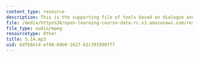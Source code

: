 ```yaml
---
content_type: resource
description: This is the supporting file of tools based on dialogue and who won.
file: /media/https%3A/open-learning-course-data-rc.s3.amazonaws.com/res-21g-003-learning-chinese-a-foundation-course-in-mandarin-spring-2011/6dfb8e14ef4004b01627b1c3919907f7_5.14.mp3
file_type: audio/mpeg
resourcetype: Other
title: 5.14.mp3
uid: 6dfb8e14-ef40-04b0-1627-b1c3919907f7
---
```

